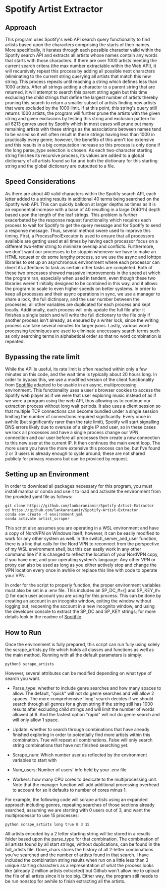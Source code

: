 # Spotify Artist Extractor


## Approach

This program uses Spotify's web API search query functionality to find artists based upon the characters comprising the starts of their names. More specifically, it iterates through each possible character valid within the Spotify search API and extracts all artists whose names contain any words that starts with those characters. If there are over 1000 artists meeting the current search critera (the max number extractable within the Web API), it will recursively repeat this process by adding all possible next characters (eliminating to the current string querying all artists that match this new string. This process repeats until reaching a string which defines less than 1000 artists. After all strings adding a character to a parent string that are returned, it will attempt to search this parent string again but this time excluding the child strings that define the largest number of artists thereby pruning this search to return a smaller subset of artists finding new artists that were excluded by the 1000 limit. If at this point, this string's query still returns 1000 artists, the program will further prune the artists with the given string and given exclusions by testing this string and exclusion pattern for all 6213 genres used by Spotify which in most cases will prune out many remaining artists with these strings as the associations between names tend to be varied so it will often result in these strings having less than 1000 in practically every genre; however, the benefits of this aren't too extensive and this results in a big computation increase so this process is only done if the long parse_type selection is chosen. As each two-character starting string finishes its recursive process, its values are added to a global dictionary of all artists found so far and both the dictionary for this starting string and the global dictionary are outputted to a file.


## Speed Considerations

As there are about 40 valid characters within the Spotify search API, each letter added to a string results in additional 40 terms being searched on the Spotify web API. This can quickly balloon at larger depths as times as it is an exponential increase with a base of 40 resulting in a large O(40^h) depth based upon the length of the leaf strings. This problem is further exacerbated by the response request functionality which requires each process to wait for Spotify to get the query message and for Spotify to send a response message. Thus, several method swere used to improve this timing. First, a ProcessPoolExecutor is used to ensure that all processors available are getting used at all times by having each processor focus on a different two-letter string to minimize overlap and conflicts. Furthermore, we don't want our processes to be stoppin whenever we have to make an HTML request or do some lengthy process, so we use the async  and iohttpx libraries to set up an asynchronous environment where each processor can divert its attentions to task as certain other tasks are completed. Both of these two processes showed masssive improvements in the speed at which the program ran, especially when used in tandem, even though these two libraries weren't initially designed to be combined in this way, and it allows the program to scale to even higher speeds on better systems. In order to keep all processes and their async operations in sync, we use a manager to share a lock, the full dictinoary, and the user number between the processes; all other variables are duplicated for each process and kept locally. Additionally, each process will only update the full file after it finishes a single batch and will write the full dictionary to the file only if another process isn't already, as ensured by a writer lock, since the writing process can take several minutes for larger jsons. Lastly, various word-processing techniques are used to eliminate unecessary search terms such as only searching terms in alphabetical order so that no word combination is repeated.


## Bypassing the rate limit

While the API is useful, its rate limit is often reached within only a few minutes on this code, and the wait time is typically about 20 hours long. In order to bypass this, we use a modified version of the client functionality from [Spotifile](https://github.com/Michael-K-Stein/SpotiFile) adapted to be usable in an async, multiprocessing environment. This functionality uses a user's browser cookies to access the Spotify web player as if we were that user exploring music instead of as if we were a program using the web API, thus allowing us to continue our extraction process without long wait periods. It also uses a client session so that multiple TCP connections can become bundled under a single session limiting the number of connections required significantly.  Every once in awhile (but significantly rarer than the rate limit), Spotify will start signalling DNS errors likely due to overuse of a single IP and user, so in these cases we lock all processes and have a single process change our VPN connection and our user before all processes then create a new connection to this new user at the current IP. It then continues the main event loop. The more users you have the more extensive this process can be, but I've found 2 or 3 users is already enough to cycle around; these are not shared publicly for privacy reasons but can be proviced by request.


## Setting up an Environment

In order to download all packages necessary for this program, you must install
mamba or conda and use it to load and activate the environment from the provided
yaml file as follows:

```
git clone https://github.com/lankaraniamir/Spotify-Artist-Extractor
cd https://github.com/lankaraniamir/Spotify-Artist-Extractor
conda env create -f environment.yml
conda activate artist_scraper
```

This script also assumes you are operating in a WSL environment and have a copy of NordVPN on Windows itself; however, it can be easily modified to work for any other system as well. In the switch_server_and_user function, there is a line that calls for the Nord VPN to reconnect from the perspective of my WSL environment shell, but this can easily work in any other command line if it is changed to reflect the location of your NordVPN copy, if you have one, and your operating system's langauge. Any other VPN or proxy can also be used as long as you either actively stop and change the VPN location every once in awhile or replace this line with code to operate your VPN.

In order for the script to properly function, the proper environment variables
must also be set in a .env file. This includes an SP_DC_#={} and SP_KEY_#={} for
each user account you are using for this process. This can be done by creating
an account in an incognito window, exiting the window without logging out,
reopening the account in a new incognito window, and using the developer console
to extract the SP_DC and SP_KEY strings; for more details look in the readme of
[Spotifile](https://github.com/Michael-K-Stein/SpotiFile).


## How to Run

Once the environment is fully prepared, this script can run fully using solely the scrape_artists.py file which holds all classes and functions as well as the main method. Running with all the default parameters is simply:
```
python3 scrape_artists
```
However, several attributes can be modified depending on what type of search you
want.

* Parse_type: whether to include genre searches and how many spaces to allow. The default, "quick" will not do genre searches and will allow 2 spaces. The more comprehensive 'long' search decides if we should search through all genres for a given string if the string still has 1000 results after excluding child strings and will limit the number of words allowed at 6. And the fastest option "rapid" will not do genre search and will only allow 1 space.

* Update: whether to search through combinations that have already finished exploring in order to potentially find more artists within this combination. True will repeat all combinations. False will only search string combinations that have not finished searching yet.

* Scrape_num: Which number user as reflected by the environment variables to
  start with

* Num_users: Number of users' info held by your .env file

*  Workers: how many CPU cores to dedicate to the multiprocessing unit. Note that the manager function will add additional processing overhead to account for so it defaults to number of cores minus 1.

For example, the following code will scrape artists using an expanded approach
including genres, repeating searches of those sections already searched,
assuming we are starting with 0 users out of 3, and want the multiprocessor to
use 15 processes:

```
python scrape_artists long true 0 3 15
```

All artists encoded by a 2 letter starting string will be stored in a results
folder based upon the parse_type for that combination. The combination of all
artists found by all start strings, without duplications, can be found in the
full_artists file. Done_chars stores the history of all 2-letter combinations
you've searched and the number of artists found in that search. I have included
the combination string results when run on a little less than 3 unique starting
characters as a representation of what the process looks like (already 2 million
artists extracted) but Github won't allow me to upload the file of all artists
since it is too big. Either way, the program still needs to be run nonstop for awhile to
finish extracting all the artists.

